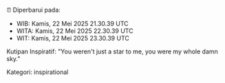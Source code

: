 ⏰ Diperbarui pada:
- WIB: Kamis, 22 Mei 2025 21.30.39 UTC
- WITA: Kamis, 22 Mei 2025 22.30.39 UTC
- WIT: Kamis, 22 Mei 2025 23.30.39 UTC

Kutipan Inspiratif:
"You weren't just a star to me, you were my whole damn sky."


Kategori: inspirational

